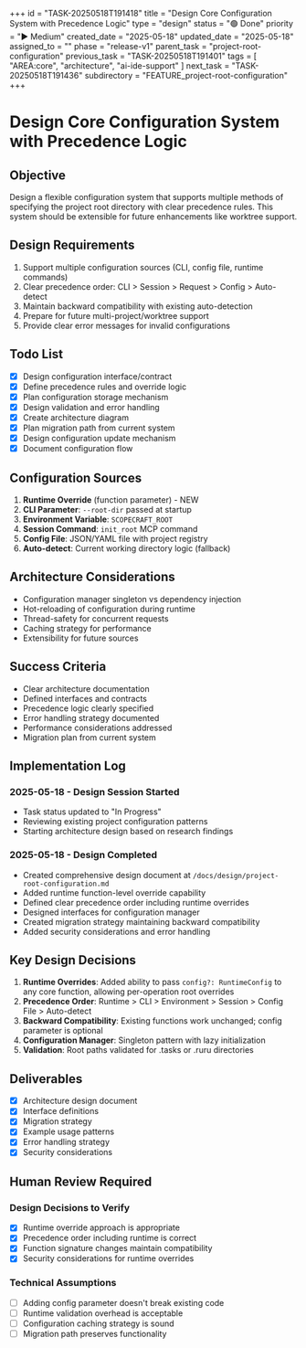+++
id = "TASK-20250518T191418"
title = "Design Core Configuration System with Precedence Logic"
type = "design"
status = "🟢 Done"
priority = "▶️ Medium"
created_date = "2025-05-18"
updated_date = "2025-05-18"
assigned_to = ""
phase = "release-v1"
parent_task = "project-root-configuration"
previous_task = "TASK-20250518T191401"
tags = [ "AREA:core", "architecture", "ai-ide-support" ]
next_task = "TASK-20250518T191436"
subdirectory = "FEATURE_project-root-configuration"
+++

# Design Core Configuration System with Precedence Logic

## Objective
Design a flexible configuration system that supports multiple methods of specifying the project root directory with clear precedence rules. This system should be extensible for future enhancements like worktree support.

## Design Requirements
1. Support multiple configuration sources (CLI, config file, runtime commands)
2. Clear precedence order: CLI > Session > Request > Config > Auto-detect
3. Maintain backward compatibility with existing auto-detection
4. Prepare for future multi-project/worktree support
5. Provide clear error messages for invalid configurations

## Todo List
- [x] Design configuration interface/contract
- [x] Define precedence rules and override logic
- [x] Plan configuration storage mechanism
- [x] Design validation and error handling
- [x] Create architecture diagram
- [x] Plan migration path from current system
- [x] Design configuration update mechanism
- [x] Document configuration flow

## Configuration Sources
1. **Runtime Override** (function parameter) - NEW
2. **CLI Parameter**: `--root-dir` passed at startup
3. **Environment Variable**: `SCOPECRAFT_ROOT`
4. **Session Command**: `init_root` MCP command
5. **Config File**: JSON/YAML file with project registry
6. **Auto-detect**: Current working directory logic (fallback)

## Architecture Considerations
- Configuration manager singleton vs dependency injection
- Hot-reloading of configuration during runtime
- Thread-safety for concurrent requests
- Caching strategy for performance
- Extensibility for future sources

## Success Criteria
- Clear architecture documentation
- Defined interfaces and contracts
- Precedence logic clearly specified
- Error handling strategy documented
- Performance considerations addressed
- Migration plan from current system

## Implementation Log

### 2025-05-18 - Design Session Started
- Task status updated to "In Progress"
- Reviewing existing project configuration patterns
- Starting architecture design based on research findings

### 2025-05-18 - Design Completed
- Created comprehensive design document at `/docs/design/project-root-configuration.md`
- Added runtime function-level override capability
- Defined clear precedence order including runtime overrides
- Designed interfaces for configuration manager
- Created migration strategy maintaining backward compatibility
- Added security considerations and error handling

## Key Design Decisions

1. **Runtime Overrides**: Added ability to pass `config?: RuntimeConfig` to any core function, allowing per-operation root overrides
2. **Precedence Order**: Runtime > CLI > Environment > Session > Config File > Auto-detect
3. **Backward Compatibility**: Existing functions work unchanged; config parameter is optional
4. **Configuration Manager**: Singleton pattern with lazy initialization
5. **Validation**: Root paths validated for .tasks or .ruru directories

## Deliverables
- [x] Architecture design document
- [x] Interface definitions
- [x] Migration strategy
- [x] Example usage patterns
- [x] Error handling strategy
- [x] Security considerations

## Human Review Required

### Design Decisions to Verify
- [x] Runtime override approach is appropriate
- [x] Precedence order including runtime is correct
- [x] Function signature changes maintain compatibility
- [x] Security considerations for runtime overrides

### Technical Assumptions
- [ ] Adding config parameter doesn't break existing code
- [ ] Runtime validation overhead is acceptable
- [ ] Configuration caching strategy is sound
- [ ] Migration path preserves functionality
